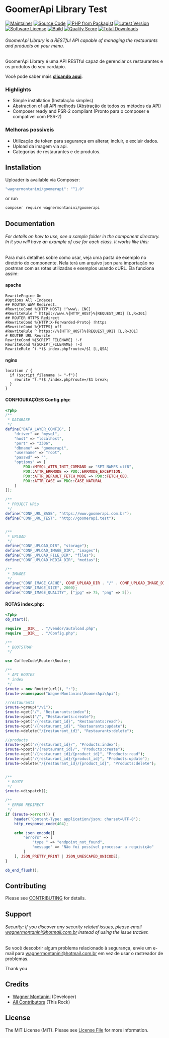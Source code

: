 # GoomerApi Library Test

[![Maintainer](http://img.shields.io/badge/maintainer-@wagnermontanini-blue.svg?style=flat-square)](https://twitter.com/wagnermontanini)
[![Source Code](http://img.shields.io/badge/source-wagnermontanini/goomerapi-blue.svg?style=flat-square)](https://github.com/wagnermontanini/goomerapi)
[![PHP from Packagist](https://img.shields.io/packagist/php-v/wagnermontanini/goomerapi.svg?style=flat-square)](https://packagist.org/packages/wagnermontanini/goomerapi)
[![Latest Version](https://img.shields.io/github/release/wagnermontanini/goomerapi.svg?style=flat-square)](https://github.com/wagnermontanini/goomerapi/releases)
[![Software License](https://img.shields.io/badge/license-MIT-brightgreen.svg?style=flat-square)](LICENSE)
[![Build](https://img.shields.io/scrutinizer/build/g/wagnermontanini/goomerapi.svg?style=flat-square)](https://scrutinizer-ci.com/g/wagnermontanini/goomerapi)
[![Quality Score](https://img.shields.io/scrutinizer/g/wagnermontanini/goomerapi.svg?style=flat-square)](https://scrutinizer-ci.com/g/wagnermontanini/goomerapi)
[![Total Downloads](https://img.shields.io/packagist/dt/wagnermontanini/goomerapi.svg?style=flat-square)](https://packagist.org/packages/cwagnermontanini/goomerapi)

###### GoomerApi Library is a RESTful API capable of managing the restaurants and products on your menu.

GoomerApi Library é uma API RESTful capaz de gerenciar os restaurantes e os produtos do seu cardápio.

Você pode saber mais **[clicando aqui](https://goomer.com.br)**.

### Highlights

- Simple installation (Instalação simples)
- Abstraction of all API methods (Abstração de todos os métodos da API)
- Composer ready and PSR-2 compliant (Pronto para o composer e compatível com PSR-2)

### Melhoras possiveis

- Utilização de token para segurança em alterar, incluir, e excluir dados.
- Upload da imagem via api.
- Categorias de restaurantes e de produtos.

## Installation

Uploader is available via Composer:

```bash
"wagnermontanini/goomerapi": "^1.0"
```

or run

```bash
composer require wagnermontanini/goomerapi
```

## Documentation

###### For details on how to use, see a sample folder in the component directory. In it you will have an example of use for each class. It works like this:

Para mais detalhes sobre como usar, veja uma pasta de exemplo no diretório do componente. Nela terá um arquivo json para importação no postman com as rotas utilizadas e exemplos usando cURL. Ela funciona assim:

#### apache

```apacheconfig
RewriteEngine On
#Options All -Indexes
## ROUTER WWW Redirect.
#RewriteCond %{HTTP_HOST} !^www\. [NC]
#RewriteRule ^ https://www.%{HTTP_HOST}%{REQUEST_URI} [L,R=301]
## ROUTER HTTPS Redirect
#RewriteCond %{HTTP:X-Forwarded-Proto} !https
#RewriteCond %{HTTPS} off
#RewriteRule ^ https://%{HTTP_HOST}%{REQUEST_URI} [L,R=301]
# ROUTER URL Rewrite
RewriteCond %{SCRIPT_FILENAME} !-f
RewriteCond %{SCRIPT_FILENAME} !-d
RewriteRule ^(.*)$ index.php?route=/$1 [L,QSA]
```

#### nginx

````nginxconfig
location / {
  if ($script_filename !~ "-f"){
    rewrite ^(.*)$ /index.php?route=/$1 break;
  }
}
````

#### CONFIGURAÇÕES Config.php:

```php
<?php
/**
 * DATABASE
 */
define("DATA_LAYER_CONFIG", [
    "driver" => "mysql",
    "host" => "localhost",
    "port" => "3306",
    "dbname" => "goomerapi",
    "username" => "root",
    "passwd" => "",
    "options" => [
        PDO::MYSQL_ATTR_INIT_COMMAND => "SET NAMES utf8",
        PDO::ATTR_ERRMODE => PDO::ERRMODE_EXCEPTION,
        PDO::ATTR_DEFAULT_FETCH_MODE => PDO::FETCH_OBJ,
        PDO::ATTR_CASE => PDO::CASE_NATURAL
    ]
]);

/**
 * PROJECT URLs
 */
define("CONF_URL_BASE", "https://www.goomerapi.com.br");
define("CONF_URL_TEST", "http://goomerapi.test");


/**
 * UPLOAD
 */
define("CONF_UPLOAD_DIR", "storage");
define("CONF_UPLOAD_IMAGE_DIR", "images");
define("CONF_UPLOAD_FILE_DIR", "files");
define("CONF_UPLOAD_MEDIA_DIR", "medias");

/**
 * IMAGES
 */
define("CONF_IMAGE_CACHE", CONF_UPLOAD_DIR . "/" . CONF_UPLOAD_IMAGE_DIR . "/cache");
define("CONF_IMAGE_SIZE", 2000);
define("CONF_IMAGE_QUALITY", ["jpg" => 75, "png" => 5]);
```

#### ROTAS index.php:

```php
<?php
ob_start();

require __DIR__ . "/vendor/autoload.php";
require __DIR__ . "/Config.php"; 

/**
 * BOOTSTRAP
 */

use CoffeeCode\Router\Router;

/**
 * API ROUTES
 * index
 */
$route = new Router(url(), ":");
$route->namespace("WagnerMontanini\GoomerApi\Api");

//restaurants
$route->group("/v1");
$route->get("/", "Restaurants:index");
$route->post("/", "Restaurants:create");
$route->get("/{restaurant_id}", "Restaurants:read");
$route->put("/{restaurant_id}", "Restaurants:update");
$route->delete("/{restaurant_id}", "Restaurants:delete");

//products
$route->get("/{restaurant_id}/", "Products:index");
$route->post("/{restaurant_id}/", "Products:create");
$route->get("/{restaurant_id}/{product_id}", "Products:read");
$route->put("/{restaurant_id}/{product_id}", "Products:update");
$route->delete("/{restaurant_id}/{product_id}", "Products:delete");


/**
 * ROUTE
 */
$route->dispatch();

/**
 * ERROR REDIRECT
 */
if ($route->error()) {
    header('Content-Type: application/json; charset=UTF-8');
    http_response_code(404);

    echo json_encode([
        "errors" => [
            "type " => "endpoint_not_found",
            "message" => "Não foi possível processar a requisição"
        ]
    ], JSON_PRETTY_PRINT | JSON_UNESCAPED_UNICODE);
}

ob_end_flush();
```

## Contributing

Please see [CONTRIBUTING](https://github.com/wagnermontanini/goomerapi/blob/master/CONTRIBUTING.md) for details.

## Support

###### Security: If you discover any security related issues, please email wagnermontanini@hotmail.com.br instead of using the issue tracker.

Se você descobrir algum problema relacionado à segurança, envie um e-mail para wagnermontanini@hotmail.com.br em vez de usar o rastreador de problemas.

Thank you

## Credits

- [Wagner Montanini](https://github.com/wagnermontanini) (Developer)
- [All Contributors](https://github.com/wagnermontanini/goomerapi/contributors) (This Rock)

## License

The MIT License (MIT). Please see [License File](https://github.com/wagnermontanini/goomerapi/blob/master/LICENSE) for more information.